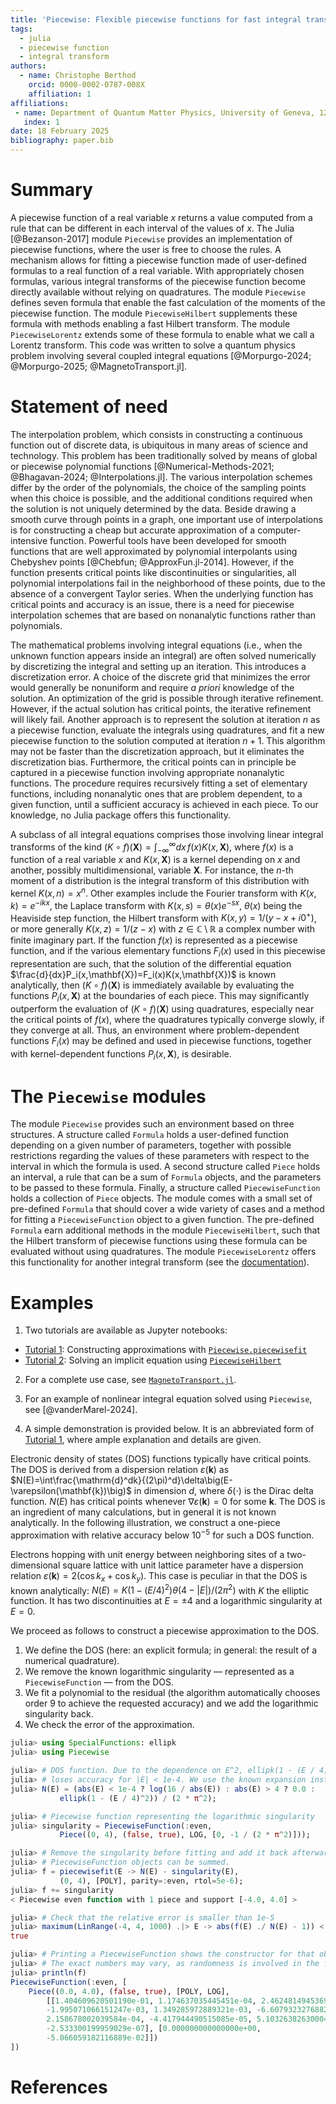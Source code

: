 ```yaml
---
title: 'Piecewise: Flexible piecewise functions for fast integral transforms in Julia'
tags:
  - julia
  - piecewise function
  - integral transform
authors:
  - name: Christophe Berthod
    orcid: 0000-0002-0787-008X
    affiliation: 1
affiliations:
 - name: Department of Quantum Matter Physics, University of Geneva, 1205 Geneva, Switzerland
   index: 1    
date: 18 February 2025
bibliography: paper.bib
---
```


# Summary

A piecewise function of a real variable $x$ returns a value computed from a rule that can be different in each interval of the values of $x$. The Julia [@Bezanson-2017] module `Piecewise` provides an implementation of piecewise functions, where the user is free to choose the rules. A mechanism allows for fitting a piecewise function made of user-defined formulas to a real function of a real variable. With appropriately chosen formulas, various integral transforms of the piecewise function become directly available without relying on quadratures. The module `Piecewise` defines seven formula that enable the fast calculation of the moments of the piecewise function. The module `PiecewiseHilbert` supplements these formula with methods enabling a fast Hilbert transform. The module `PiecewiseLorentz` extends some of these formula to enable what we call a Lorentz transform. This code was written to solve a quantum physics problem involving several coupled integral equations [@Morpurgo-2024; @Morpurgo-2025; @MagnetoTransport.jl].

# Statement of need

The interpolation problem, which consists in constructing a continuous function out of discrete data, is ubiquitous in many areas of science and technology. This problem has been traditionally solved by means of global or piecewise polynomial functions [@Numerical-Methods-2021; @Bhagavan-2024; @Interpolations.jl]. The various interpolation schemes differ by the order of the polynomials, the choice of the sampling points when this choice is possible, and the additional conditions required when the solution is not uniquely determined by the data. Beside drawing a smooth curve through points in a graph, one important use of interpolations is for constructing a cheap but accurate approximation of a computer-intensive function. Powerful tools have been developed for smooth functions that are well approximated by polynomial interpolants using Chebyshev points [@Chebfun; @ApproxFun.jl-2014]. However, if the function presents critical points like discontinuities or singularities, all polynomial interpolations fail in the neighborhood of these points, due to the absence of a convergent Taylor series. When the underlying function has critical points and accuracy is an issue, there is a need for piecewise interpolation schemes that are based on nonanalytic functions rather than polynomials.

The mathematical problems involving integral equations (i.e., when the unknown function appears inside an integral) are often solved numerically by discretizing the integral and setting up an iteration. This introduces a discretization error. A choice of the discrete grid that minimizes the error would generally be nonuniform and require *a priori* knowledge of the solution. An optimization of the grid is possible through iterative refinement. However, if the actual solution has critical points, the iterative refinement will likely fail. Another approach is to represent the solution at iteration $n$ as a piecewise function, evaluate the integrals using quadratures, and fit a new piecewise function to the solution computed at iteration $n+1$. This algorithm may not be faster than the discretization approach, but it eliminates the discretization bias. Furthermore, the critical points can in principle be captured in a piecewise function involving appropriate nonanalytic functions. The procedure requires recursively fitting a set of elementary functions, including nonanalytic ones that are problem dependent, to a given function, until a sufficient accuracy is achieved in each piece. To our knowledge, no Julia package offers this functionality.

A subclass of all integral equations comprises those involving linear integral transforms of the kind $(K\circ f)(\mathbf{X})=\int_{-\infty}^{\infty}dx\,f(x)K(x,\mathbf{X})$, where $f(x)$ is a function of a real variable $x$ and $K(x,\mathbf{X})$ is a kernel depending on $x$ and another, possibly multidimensional, variable $\mathbf{X}$. For instance, the $n$-th moment of a distribution is the integral transform of this distribution with kernel $K(x,n)=x^n$. Other examples include the Fourier transform with $K(x,k)=e^{-ikx}$, the Laplace transform with $K(x,s)=\theta(x)e^{-sx}$, $\theta(x)$ being the Heaviside step function, the Hilbert transform with $K(x,y)=1/(y-x+i0^+)$, or more generally $K(x,z)=1/(z-x)$ with $z\in\mathbb{C}\setminus\mathbb{R}$ a complex number with finite imaginary part. If the function $f(x)$ is represented as a piecewise function, and if the various elementary functions $F_i(x)$ used in this piecewise representation are such, that the solution of the differential equation $\frac{d}{dx}P_i(x,\mathbf{X})=F_i(x)K(x,\mathbf{X})$ is known analytically, then $(K\circ f)(\mathbf{X})$ is immediately available by evaluating the functions $P_i(x,\mathbf{X})$ at the boundaries of each piece. This may significantly outperform the evaluation of $(K\circ f)(\mathbf{X})$ using quadratures, especially near the critical points of $f(x)$, where the quadratures typically converge slowly, if they converge at all. Thus, an environment where problem-dependent functions $F_i(x)$ may be defined and used in piecewise functions, together with kernel-dependent functions $P_i(x,\mathbf{X})$, is desirable.

# The `Piecewise` modules

The module `Piecewise` provides such an environment based on three structures. A structure called `Formula` holds a user-defined function depending on a given number of parameters, together with possible restrictions regarding the values of these parameters with respect to the interval in which the formula is used. A second structure called `Piece` holds an interval, a rule that can be a sum of `Formula` objects, and the parameters to be passed to these formula. Finally, a structure called `PiecewiseFunction` holds a collection of `Piece` objects. The module comes with a small set of pre-defined `Formula` that should cover a wide variety of cases and a method for fitting a `PiecewiseFunction` object to a given function. The pre-defined `Formula` earn additional methods in the module `PiecewiseHilbert`, such that the Hilbert transform of piecewise functions using these formula can be evaluated without using quadratures. The module `PiecewiseLorentz` offers this functionality for another integral transform (see the [documentation](https://christopheberthod.github.io/Piecewise.jl/dev/lorentz.html)).

# Examples

1. Two tutorials are available as Jupyter notebooks:

  - [Tutorial 1](https://github.com/ChristopheBerthod/Piecewise.jl/blob/main/notebooks/Tutorial-1.ipynb): Constructing approximations with [`Piecewise.piecewisefit`](https://christopheberthod.github.io/Piecewise.jl/dev/index.html#Piecewise.piecewisefit)
  - [Tutorial 2](https://github.com/ChristopheBerthod/Piecewise.jl/blob/main/notebooks/Tutorial-2.ipynb): Solving an implicit equation using [`PiecewiseHilbert`](https://christopheberthod.github.io/Piecewise.jl/dev/hilbert.html)

2. For a complete use case, see [`MagnetoTransport.jl`](https://github.com/ChristopheBerthod/MagnetoTransport.jl).

3. For an example of nonlinear integral equation solved using `Piecewise`, see [@vanderMarel-2024].

4. A simple demonstration is provided below. It is an abbreviated form of [Tutorial 1](https://github.com/ChristopheBerthod/Piecewise.jl/blob/main/notebooks/Tutorial-1.ipynb), where ample explanation and details are given.

Electronic density of states (DOS) functions typically have critical points. The DOS is derived from a dispersion relation $\varepsilon(\mathbf{k})$ as $N(E)=\int\frac{\mathrm{d}^dk}{(2\pi)^d}\delta\big(E-\varepsilon(\mathbf{k})\big)$ in dimension $d$, where $\delta(\cdot)$ is the Dirac delta function. $N(E)$ has critical points whenever $\nabla\varepsilon(\mathbf{k})=0$ for some $\mathbf{k}$. The DOS is an ingredient of many calculations, but in general it is not known analytically. In the following illustration, we construct a one-piece approximation with relative accuracy below $10^{-5}$ for such a DOS function.

Electrons hopping with unit energy between neighboring sites of a two-dimensional square lattice with unit lattice parameter have a dispersion relation $\varepsilon(\mathbf{k})=2(\cos k_x+\cos k_y)$. This case is peculiar in that the DOS is known analytically: $N(E)=K\big(1-(E/4)^2\big)\theta(4-|E|)/(2\pi^2)$ with $K$ the elliptic function. It has two discontinuities at $E=\pm4$ and a logarithmic singularity at $E=0$.

We proceed as follows to construct a piecewise approximation to the DOS.

1. We define the DOS (here: an explicit formula; in general: the result of a numerical quadrature).
2. We remove the known logarithmic singularity — represented as a `PiecewiseFunction` — from the DOS.
3. We fit a polynomial to the residual (the algorithm automatically chooses order 9 to achieve the requested accuracy) and we add the logarithmic singularity back.
4. We check the error of the approximation.

```julia
julia> using SpecialFunctions: ellipk
julia> using Piecewise

julia> # DOS function. Due to the dependence on E^2, ellipk(1 - (E / 4)^2)
julia> # loses accuracy for |E| < 1e-4. We use the known expansion instead.
julia> N(E) = (abs(E) < 1e-4 ? log(16 / abs(E)) : abs(E) > 4 ? 0.0 :
           ellipk(1 - (E / 4)^2)) / (2 * π^2);

julia> # Piecewise function representing the logarithmic singularity
julia> singularity = PiecewiseFunction(:even,
           Piece((0, 4), (false, true), LOG, [0, -1 / (2 * π^2)]));

julia> # Remove the singularity before fitting and add it back afterwards
julia> # PiecewiseFunction objects can be summed.
julia> f = piecewisefit(E -> N(E) - singularity(E),
           (0, 4), [POLY], parity=:even, rtol=5e-6);
julia> f += singularity
< Piecewise even function with 1 piece and support [-4.0, 4.0] >

julia> # Check that the relative error is smaller than 1e-5
julia> maximum(LinRange(-4, 4, 1000) .|> E -> abs(f(E) ./ N(E) - 1)) < 1e-5
true

julia> # Printing a PiecewiseFunction shows the constructor for that object.
julia> # The exact numbers may vary, as randomness is involved in the fitting.
julia> println(f)
PiecewiseFunction(:even, [
    Piece((0.0, 4.0), (false, true), [POLY, LOG],
        [[1.404609620501190e-01, 1.174637035445451e-04, 2.462481494536943e-03,
        -1.995071066151247e-03, 1.349285972889321e-03, -6.607932327688245e-04,
        2.158678002039584e-04, -4.417944490515085e-05, 5.103263826300048e-06,
        -2.533300199959029e-07], [0.000000000000000e+00,
        -5.066059182116889e-02]])
])
```

# References